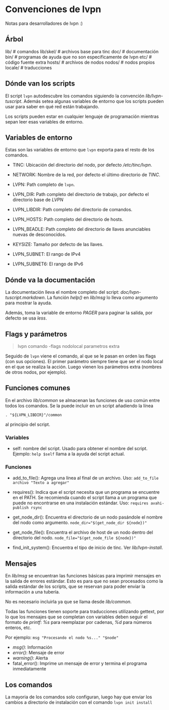 # Convenciones de lvpn

Notas para desarrolladores de lvpn :)

## Árbol

  lib/      # comandos
  lib/skel/ # archivos base para tinc
  doc/      # documentación
  bin/      # programas de ayuda que no son especificamente de lvpn
  etc/      # código fuente extra
  hosts/    # archivos de nodos
  nodos/    # nodos propios
  locale/   # traducciones


## Dónde van los scripts

El script `lvpn` autodescubre los comandos siguiendo la convención
_lib/lvpn-tuscript_.  Además setea algunas variables de entorno que los scripts
pueden usar para saber en qué red están trabajando.

Los scripts pueden estar en cualquier lenguaje de programación mientras sepan
leer esas variables de entorno.

## Variables de entorno

Estas son las variables de entorno que `lvpn` exporta para el resto de los
comandos.

* TINC: Ubicación del directorio del nodo, por defecto _/etc/tinc/lvpn_.

* NETWORK: Nombre de la red, por defecto el último directorio de _TINC_.

* LVPN: Path completo de `lvpn`.

* LVPN\_DIR: Path completo del directorio de trabajo, por defecto el directorio
  base de _LVPN_

* LVPN\_LIBDIR: Path completo del directorio de comandos.

* LVPN\_HOSTS: Path completo del directorio de hosts.

* LVPN\_BEADLE: Path completo del directorio de llaves anunciables nuevas de desconocidos.

* KEYSIZE: Tamaño por defecto de las llaves.

* LVPN\_SUBNET: El rango de IPv4

* LVPN\_SUBNET6: El rango de IPv6


## Dónde va la documentación

La documentación lleva el nombre completo del script:
_doc/lvpn-tuscript.markdown_.  La función _help()_ en _lib/msg_ lo lleva
como argumento para mostrar la ayuda.

Además, toma la variable de entorno _PAGER_ para paginar la salida, por defecto
se usa _less_.


## Flags y parámetros

> lvpn comando -flags nodolocal parametros extra

Seguido de `lvpn` viene el comando, al que se le pasan en orden las flags (con
sus opciones).  El primer parámetro siempre tiene que ser el nodo local en el
que se realiza la acción.  Luego vienen los parámetros extra (nombres de otros
nodos, por ejemplo).

## Funciones comunes

En el archivo _lib/common_ se almacenan las funciones de uso común entre todos
los comandos.  Se la puede incluir en un script añadiendo la línea 

    . "${LVPN_LIBDIR}"/common

al principio del script.

### Variables

* self: nombre del script. Usado para obtener el nombre del script. Ejemplo:
  `help $self` llama a la ayuda del script actual.

### Funciones

* add_to_file(): Agrega una línea al final de un archivo. Uso: `add_to_file
  archivo "Texto a agregar"`

* requires(): Indica que el script necesita que un programa se encuentre en el
  PATH.  Se recomienda cuando el script llama a un programa que puede no
  encontrarse en una instalación estándar.  Uso: `requires avahi-publish rsync`

* get_node_dir(): Encuentra el directorio de un nodo pasándole el nombre del
  nodo como argumento.  `node_dir="$(get_node_dir ${node})"`

* get_node_file(): Encuentra el archivo de host de un nodo dentro del
  directorio del nodo.  `node_file="$(get_node_file ${node})"`

* find_init_system(): Encuentra el tipo de inicio de tinc.  Ver
  _lib/lvpn-install_.


## Mensajes

En _lib/msg_ se encuentran las funciones básicas para imprimir mensajes en la
salida de errores estándar.  Esto es para que no sean procesados como la salida
estándar de los scripts, que se reservan para poder enviar la información a una
tubería.

No es necesario incluirla ya que se llama desde _lib/common_.

Todas las funciones tienen soporte para traducciones utilizando gettext, por lo
que los mensajes que se completan con variables deben seguir el formato de
_printf_: _%s_ para reemplazar por cadenas, _%d_ para números enteros, etc.

Por ejemplo: `msg "Procesando el nodo %s..." "$node"`

* _msg()_: Información
* _error()_: Mensaje de error
* _warning()_: Alerta
* fatal\_error(): Imprime un mensaje de error y termina el programa
  inmediatamente

## Los comandos

La mayoria de los comandos solo configuran, luego hay que enviar los cambios a
directorio de instalación con el comando `lvpn init install`
